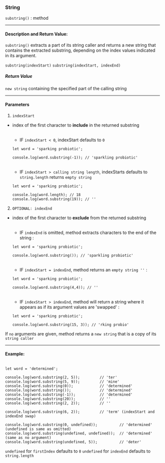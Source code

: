### String 

`substring()` : method

___

#### Description and Return Value:

`substring()` extracts a part of its string caller and returns a new string that contains the extracted substring, depending on the index values indicated in its argument.

`substring(indexStart)`
`substring(indexStart, indexEnd)`

##### Return Value

`new string` containing the specified part of the calling string
___

#### Parameters

1. `indexStart`
- index of the first character to **include** in the returned substring

    <br>

    - IF `indexStart < 0`, indexStart defaults to `0`
    ```
    let word = 'sparking probiotic';

    console.log(word.substring(-1)); // 'sparkling probiotic'
    ```

    <br>

    - IF `indexStart > calling string length`, indexStarts defaults to `string.length` returns `empty string`
    ```
    let word = 'sparking probiotic'; 

    console.log(word.length); // 18
    console.log(word.substring(19)); // ''
    ```


2. `OPTIONAL: indexEnd`
- index of the first character to **exclude** from the returned substring

    <br>

    - IF `indexEnd` is omitted, method extracts characters to the end of the string :
    ```
    let word = 'sparking probiotic';

    console.log(word.substring()); // 'sparkling probiotic'
    ```

    <br>

    - IF `indexStart = indexEnd`, method returns an `empty string ''` :

    ```
    let word = 'sparking probiotic';

    console.log(word.substring(4,4)); // ''
    ```

    <br>

    - IF `indexStart > indexEnd`, method will return a string where it appears as if its argument values are 'swapped' : 

    ```
    let word = 'sparking probiotic';

    console.log(word.substring(15, 3)); // 'rking probio'
    ```

If `no` arguments are given, method returns a `new string` that is a copy of its `string caller`

___

#### Example:

```

let word = 'determined';

console.log(word.substring(2, 5));         // 'ter'
console.log(word.substring(5, 9));         // 'mine'
console.log(word.substring(0));            // 'determined'
console.log(word.substring());             // 'determined'
console.log(word.substring(-1));           // 'determined'
console.log(word.substring(20));           // ''
console.log(word.substring(2, 2));         // ''

console.log(word.substring(6, 2));         // 'term' (indexStart and indexEnd swap)

console.log(word.substring(0, undefined));          // 'determined' (undefined is same as omitted)
console.log(word.substring(undefined, undefined));  // 'determined' (same as no argument)
console.log(word.substring(undefined, 5));          // 'deter' 
```
`undefined` for `firstIndex` defaults to `0`
`undefined` for `indexEnd` defaults to `string.length`


